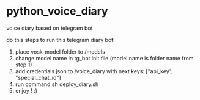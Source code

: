 # python_voice_diary
voice diary based on telegram bot


do this steps to run this telegram diary bot:
1. place vosk-model folder to /models
2. change model name in tg_bot init file (model name is folder name from step 1)
3. add credentials.json to /voice_diary with next keys: ["api_key", "special_chat_id"]
4. run command sh deploy_diary.sh
5. enjoy ! :)
